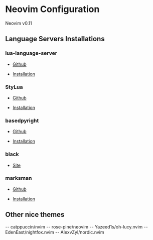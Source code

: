 # Neovim Configuration

Neovim v0.11

## Language Servers Installations

### lua-language-server
- [Github](https://github.com/LuaLS/lua-language-server)

- [Installation](https://luals.github.io/#neovim-install)

### StyLua
- [Github](https://github.com/JohnnyMorganz/StyLua)

- [Installation](https://github.com/JohnnyMorganz/StyLua/releases)

### basedpyright
- [Github](https://github.com/DetachHead/basedpyright)

- [Installation](https://docs.basedpyright.com/latest/installation/command-line-and-language-server/)

### black
- [Site](https://pypi-org.translate.goog/project/black)

### marksman
- [Github](https://github.com/artempyanykh/marksman)

- [Installation](https://github.com/artempyanykh/marksman/releases)

## Other nice themes
-- catppuccin/nvim
-- rose-pine/neovim
-- Yazeed1s/oh-lucy.nvim
-- EdenEast/nightfox.nvim
-- AlexvZyl/nordic.nvim
